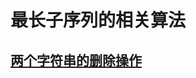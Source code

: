 # 最长子序列的相关算法

## [两个字符串的删除操作](https://leetcode-cn.com/problems/delete-operation-for-two-strings/solution/liang-ge-zi-fu-chuan-de-shan-chu-cao-zuo-14uw/)
